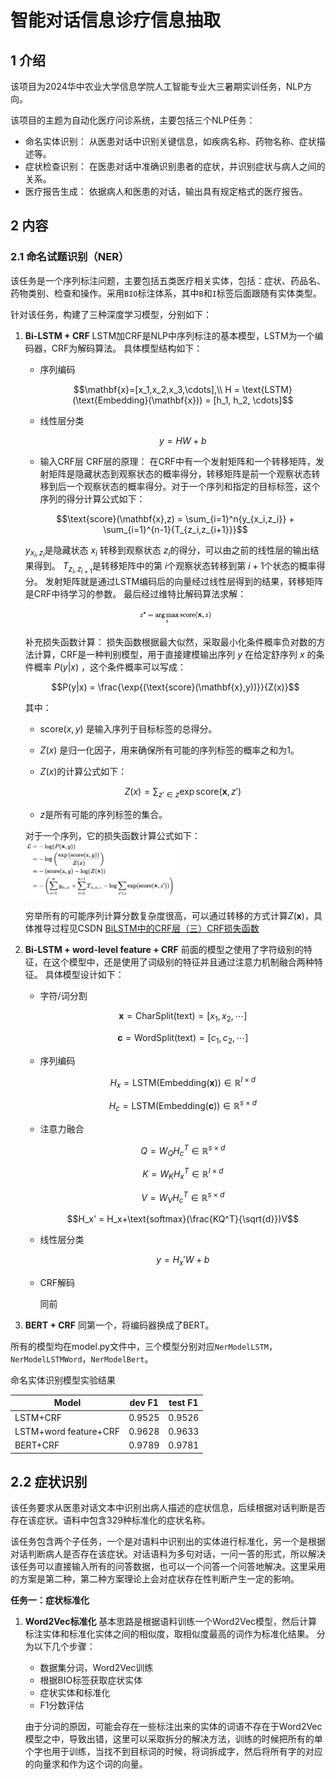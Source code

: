# 智能对话信息诊疗信息抽取

## 1 介绍

 该项目为2024华中农业大学信息学院人工智能专业大三暑期实训任务，NLP方向。

该项目的主题为自动化医疗问诊系统，主要包括三个NLP任务：
- 命名实体识别：
  从医患对话中识别关键信息，如疾病名称、药物名称、症状描述等。
- 症状检查识别：
  在医患对话中准确识别患者的症状，并识别症状与病人之间的关系。
- 医疗报告生成：
  依据病人和医患的对话，输出具有规定格式的医疗报告。

## 2 内容
### 2.1 命名试题识别（NER）
该任务是一个序列标注问题，主要包括五类医疗相关实体，包括：症状、药品名、药物类别、检查和操作。采用`BIO`标注体系，其中`B`和`I`标签后面跟随有实体类型。

针对该任务，构建了三种深度学习模型，分别如下：
1. **Bi-LSTM + CRF**
   LSTM加CRF是NLP中序列标注的基本模型，LSTM为一个编码器，CRF为解码算法。
   具体模型结构如下：
   - 序列编码
     
     $$\mathbf{x}=[x_1,x_2,x_3,\cdots],\\
     H = \text{LSTM}(\text{Embedding}(\mathbf{x})) = [h_1, h_2, \cdots]$$

   - 线性层分类
     
     $$y = HW + b$$
   - 输入CRF层
    CRF层的原理：
    在CRF中有一个发射矩阵和一个转移矩阵，发射矩阵是隐藏状态到观察状态的概率得分，转移矩阵是前一个观察状态转移到后一个观察状态的概率得分。对于一个序列和指定的目标标签，这个序列的得分计算公式如下：

    $$\text{score}(\mathbf{x},z) = \sum_{i=1}^n{y_{x_i,z_i}} + \sum_{i=1}^{n-1}{T_{z_i,z_{i+1}}}$$
   
    $y_{x_i,z_i}$是隐藏状态 $x_i$ 转移到观察状态 $z_i$的得分，可以由之前的线性层的输出结果得到。 $T_{z_i,z_{i+1}}$是转移矩阵中的第 $i$个观察状态转移到第 $i+1$个状态的概率得分。
    发射矩阵就是通过LSTM编码后的向量经过线性层得到的结果，转移矩阵是CRF中待学习的参数。
    最后经过维特比解码算法求解：
    <div style="text-align: center">
      <img src="img/formula_z_start.png" alt="维特比算法求解" width="25%">
    </div>
     <!-- $$z^* = \argmax_z \text{score}(\mathbf{x},z)$$ -->
   
    补充损失函数计算：
    损失函数根据最大似然，采取最小化条件概率负对数的方法计算，CRF是一种判别模型，用于直接建模输出序列 $y$ 在给定舒序列 $x$ 的条件概率 $P(y|x)$ ，这个条件概率可以写成：
   
    $$P(y|x) = \frac{\exp{(\text{score}(\mathbf{x},y))}}{Z(x)}$$
   
    其中：
      - $\text{score}(x,y)$ 是输入序列于目标标签的总得分。
      - $Z(x)$ 是归一化因子，用来确保所有可能的序列标签的概率之和为1。
      - $Z(x)$的计算公式如下：
  
        $$Z(x) = \sum_{z'\in z} \exp{\text{score}(\mathbf{x},z')}$$
      - $z$是所有可能的序列标签的集合。

    对于一个序列，它的损失函数计算公式如下：
    <img src="img/formula_crf_loss.png" alt="CRF损失函数" width="50%">
    <!-- ```math
    \begin{aligned}
            \mathcal{L} &= -\log(P(\mathbf{x},y)) \\
            &= -\log \left(\frac{\exp{(\text{score}(\text{x},y))}}{Z(x)}\right) \\
            &= -\left(\text{score}(\text{x},y) - \log(Z(\mathbf{x})\right) \\
            &= -\left (\sum_{i=1}^n y_{x_i,z_i} 
            + \sum_{i=1}^{n-1}T_{z_i,z_{i+1}}
            - \log \sum_{z'\in z} \exp(\text{score}(\mathbf{x},z'))
            \right )
        \end{aligned}
    ``` -->

    穷举所有的可能序列计算分数复杂度很高，可以通过转移的方式计算$Z(\mathbf{x})$，具体推导过程见CSDN [BiLSTM中的CRF层（三）CRF损失函数](https://blog.csdn.net/u013963380/article/details/108696552)

3. **Bi-LSTM + word-level feature + CRF** 
   前面的模型之使用了字符级别的特征，在这个模型中，还是使用了词级别的特征并且通过注意力机制融合两种特征。
   具体模型设计如下：
   - 字符/词分割
     
     $$\mathbf{x} = \text{CharSplit}(\text{text}) = [x_1,x_2,\cdots]$$
   
     $$\mathbf{c} = \text{WordSplit}(\text{text}) = [c_1,c_2,\cdots]$$

   - 序列编码
     
     $$H_x = \text{LSTM}(\text{Embedding}(\textbf{x})) \in \mathbb{R}^{l \times d}$$

     $$H_c = \text{LSTM}(\text{Embedding}(\textbf{c})) \in \mathbb{R}^{s\times d}$$

   - 注意力融合
     
     $$Q =  W_QH_c^T \in \mathbb{R}^{s \times d}$$
     
     $$K =  W_KH_x^T \in \mathbb{R}^{l \times d}$$
     
     $$V=W_VH_c^T \in \mathbb{R}^{s \times d} $$
     
     $$H_x' = H_x+\text{softmax}(\frac{KQ^T}{\sqrt{d}})V$$

   - 线性层分类
  
     $$y = H_x'W + b$$

   - CRF解码
     
     同前

5. **BERT + CRF**
   同第一个，将编码器换成了BERT。

所有的模型均在model.py文件中，三个模型分别对应`NerModelLSTM`，`NerModelLSTMWord`，`NerModelBert`。

命名实体识别模型实验结果

|Model|dev F1|test F1|
|---|---|---|
|LSTM+CRF|0.9525|0.9526|
|LSTM+word feature+CRF|0.9628|0.9633|
|BERT+CRF|0.9789|0.9781|

## 2.2 症状识别
该任务要求从医患对话文本中识别出病人描述的症状信息，后续根据对话判断是否存在该症状。语料中包含329种标准化的症状名称。

该任务包含两个子任务，一个是对语料中识别出的实体进行标准化，另一个是根据对话判断病人是否存在该症状。对话语料为多句对话，一问一答的形式，所以解决该任务可以直接输入所有的问答数据，也可以一个问答一个问答地解决。这里采用的方案是第二种，第二种方案理论上会对症状存在性判断产生一定的影响。

**任务一：症状标准化**

1. **Word2Vec标准化**
基本思路是根据语料训练一个Word2Vec模型，然后计算标注实体和标准化实体之间的相似度，取相似度最高的词作为标准化结果。
分为以下几个步骤：
   - 数据集分词，Word2Vec训练
   - 根据BIO标签获取症状实体
   - 症状实体和标准化 
   - F1分数评估

    由于分词的原因，可能会存在一些标注出来的实体的词语不存在于Word2Vec模型之中，导致出错，这里可以采取拆分的解决方法，训练的时候把所有的单个字也用于训练，当找不到目标词的时候，将词拆成字，然后将所有字的对应的向量求和作为这个词的向量。

